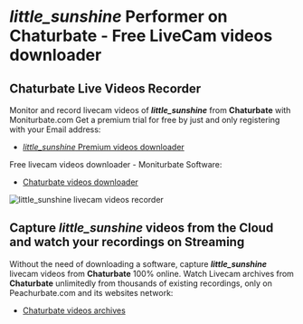 # _little_sunshine_ Performer on Chaturbate - Free LiveCam videos downloader

## Chaturbate Live Videos Recorder

Monitor and record livecam videos of **_little_sunshine_** from **Chaturbate** with Moniturbate.com
Get a premium trial for free by just and only registering with your Email address:
* [_little_sunshine_ Premium videos downloader](https://moniturbate.com/request-demo-licence-key.html)

Free livecam videos downloader - Moniturbate Software:
* [Chaturbate videos downloader](https://moniturbate.com/moniturbate-download-software.html)

![_little_sunshine_ livecam videos recorder](https://peachurnet.com/templates/moniturbate-software.png)


## Capture _little_sunshine_ videos from the Cloud and watch your recordings on Streaming

Without the need of downloading a software, capture **_little_sunshine_** livecam videos from **Chaturbate** 100% online.
Watch Livecam archives from **Chaturbate** unlimitedly from thousands of existing recordings, only on Peachurbate.com and its websites network:
* [Chaturbate videos archives](https://peachurnet.com/)